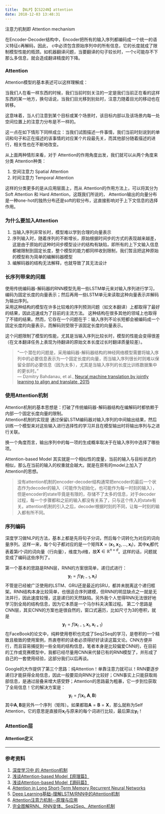 ```yaml
---
title: 【NLP】【CS224N】attention
date: 2018-12-03 13:48:31
---
```



注意力机制即 Attention mechanism  


在Encoder-Decoder结构中，Encoder把所有的输入序列都编码成一个统一的语义特征c再解码，因此， c中必须包含原始序列中的所有信息，它的长度就成了限制模型性能的瓶颈。如机器翻译问题，当要翻译的句子较长时，一个c可能存不下那么多信息，就会造成翻译精度的下降。




### Attention
Attention模型的基本表述可以这样理解成：  

当我们人在看一样东西的时候，我们当前时刻关注的一定是我们当前正在看的这样东西的某一地方，换句话说，当我们目光移到别处时，注意力随着目光的移动也在转移。   

这意味着，当人们注意到某个目标或某个场景时，该目标内部以及该场景内每一处空间位置上的注意力分布是不一样的。   

这一点在如下情形下同样成立：当我们试图描述一件事情，我们当前时刻说到的单词和句子和正在描述的该事情的对应某个片段最先关，而其他部分随着描述的进行，相关性也在不断地改变。  

从上面两种情形来看，对于 Attention的作用角度出发，我们就可以从两个角度来分类 Attention种类：   

1. 空间注意力 Spatial Attention   
2. 时间注意力 Temporal Attention   

这样的分类更多的是从应用层面上，而从 Attention的作用方法上，可以将其分为 Soft Attention 和 Hard Attention，这既我们所说的， Attention输出的向量分布是一种one-hot的独热分布还是soft的软分布，这直接影响对于上下文信息的选择作用。  

### 为什么要加入Attention
1. 当输入序列非常长时，模型难以学到合理的向量表示
2. 序列输入时，随着序列的不断增长，原始根据时间步的方式的表现越来越差，这是由于原始的这种时间步模型设计的结构有缺陷，即所有的上下文输入信息都被限制到固定长度，整个模型的能力都同样收到限制，我们暂且把这种原始的模型称为简单的编解码器模型
3. 编解码器的结构无法解释，也就导致了其无法设计

### 长序列带来的问题
使用传统编码器-解码器的RNN模型先用一些LSTM单元来对输入序列进行学习，编码为固定长度的向量表示；然后再用一些LSTM单元来读取这种向量表示并解码为输出序列。   
采用这种结构的模型在许多比较难的序列预测问题（如文本翻译）上都取得了最好的结果，因此迅速成为了目前的主流方法。
这种结构在很多其他的领域上也取得了不错的结果。然而，它存在一个问题在于：输入序列不论长短都会被编码成一个固定长度的向量表示，而解码则受限于该固定长度的向量表示。  

这个问题限制了模型的性能，尤其是当输入序列比较长时，模型的性能会变得很差（在文本翻译任务上表现为待翻译的原始文本长度过长时翻译质量较差）。  

>“一个潜在的问题是，采用编码器-解码器结构的神经网络模型需要将输入序列中的必要信息表示为一个固定长度的向量，而当输入序列很长时则难以保留全部的必要信息（因为太多），尤其是当输入序列的长度比训练数据集中的更长时。”  
— Dzmitry Bahdanau, et al., [Neural machine translation by jointly learning to align and translate, 2015  ](https://arxiv.org/abs/1409.0473)  

### 使用Attention机制
Attention机制的基本思想是：打破了传统编码器-解码器结构在编解码时都依赖于内部一个固定长度向量的限制。  
Attention机制的实现是 通过保留LSTM编码器对输入序列的中间输出结果，然后训练一个模型来对这些输入进行选择性的学习并且在模型输出时将输出序列与之进行关联。  

换一个角度而言，输出序列中的每一项的生成概率取决于在输入序列中选择了哪些项。  

Attention-based Model 其实就是一个相似性的度量，当前的输入与目标状态约相似，那么在当前的输入的权重就会越大。就是在原有的model上加入了Attention的思想。  

>没有attention机制的encoder-decoder结构通常把encoder的最后一个状态作为decoder的输入（可能作为初始化，也可能作为每一时刻的输入），但是encoder的state毕竟是有限的，存储不了太多的信息，对于decoder过程，每一个步骤都和之前的输入都没有关系了，只与这个传入的state有关。attention机制的引入之后，decoder根据时刻的不同，让每一时刻的输入都有所不同。


### 序列编码
深度学习做NLP的方法，基本上都是先将句子分词，然后每个词转化为对应的词向量序列。这样一来，每个句子都对应的是一个矩阵$\boldsymbol{X}=(\boldsymbol{x}_1,\boldsymbol{x}_2,\dots,\boldsymbol{x}_t)$，其中$\boldsymbol{x}_i$都代表着第$i$个词的词向量（行向量），维度为$d$维，故$\boldsymbol{X}\in \mathbb{R}^{n\times d}$。这样的话，问题就变成了编码这些序列了。

第一个基本的思路是RNN层，RNN的方案很简单，递归式进行：
$$\boldsymbol{y}_t = f(\boldsymbol{y}_{t-1},\boldsymbol{x}_t)$$
不管是已经被广泛使用的LSTM、GRU还是最近的SRU，都并未脱离这个递归框架。RNN结构本身比较简单，也很适合序列建模，但RNN的明显缺点之一就是无法并行，因此速度较慢，这是递归的天然缺陷。另外我个人觉得RNN无法很好地学习到全局的结构信息，因为它本质是一个马尔科夫决策过程。
第二个思路是CNN层，其实CNN的方案也是很自然的，窗口式遍历，比如尺寸为3的卷积，就是
$$\boldsymbol{y}_t = f(\boldsymbol{x}_{t-1},\boldsymbol{x}_t,\boldsymbol{x}_{t+1})$$
在FaceBook的论文中，纯粹使用卷积也完成了Seq2Seq的学习，是卷积的一个精致且极致的使用案例，热衷卷积的读者必须得好好读读这篇文论。CNN方便并行，而且容易捕捉到一些全局的结构信息，笔者本身是比较偏爱CNN的，在目前的工作或竞赛模型中，我都已经尽量用CNN来代替已有的RNN模型了，并形成了自己的一套使用经验，这部分我们以后再谈。

Google的大作提供了第三个思路：纯Attention！单靠注意力就可以！RNN要逐步递归才能获得全局信息，因此一般要双向RNN才比较好；CNN事实上只能获取局部信息，是通过层叠来增大感受野；Attention的思路最为粗暴，它一步到位获取了全局信息！它的解决方案是：
$$\boldsymbol{y}_t = f(\boldsymbol{x}_{t},\boldsymbol{A},\boldsymbol{B})$$
其中$\boldsymbol{A},\boldsymbol{B}$是另外一个序列（矩阵）。如果都取$\boldsymbol{A}=\boldsymbol{B}=\boldsymbol{X}$，那么就称为Self Attention，它的意思是直接将$\boldsymbol{x}_t$与原来的每个词进行比较，最后算出$\boldsymbol{y}_t$！

### Attention层
#### Attention定义



---
### 参考资料
1. [深度学习中 的 Attention机制](https://blog.csdn.net/guohao_zhang/article/details/79540014)
2. [浅谈Attention-based Model【原理篇】](https://blog.csdn.net/wuzqchom/article/details/75792501)
3. [浅谈Attention-based Model【源码篇】](https://blog.csdn.net/wuzqChom/article/details/77918780)
4. [Attention in Long Short-Term Memory Recurrent Neural Networks ](https://machinelearningmastery.com/attention-long-short-term-memory-recurrent-neural-networks/)
5. [Deep Learning基础–理解LSTM/RNN中的Attention机制 ](https://www.cnblogs.com/shixiangwan/p/7573589.html)
6. [Attention注意力机制--原理与应用](https://blog.csdn.net/joshuaxx316/article/details/70665388)  
7. [完全图解RNN、RNN变体、Seq2Seq、Attention机制](https://zhuanlan.zhihu.com/p/28054589)
